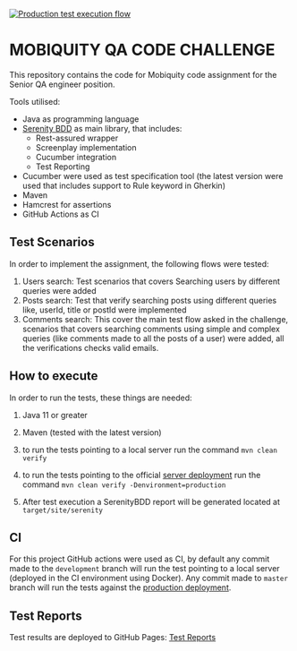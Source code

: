 [![Production test execution flow](https://github.com/ricardorlg/mobiquity-qa-assignment/actions/workflows/production_flow.yml/badge.svg)](https://github.com/ricardorlg/mobiquity-qa-assignment/actions/workflows/production_flow.yml)
# MOBIQUITY QA CODE CHALLENGE

This repository contains the code for Mobiquity code assignment for the Senior QA engineer position.


Tools utilised:
* Java as programming language
* [Serenity BDD](https://github.com/serenity-bdd/serenity-core) as main library, that includes:
  * Rest-assured wrapper
  * Screenplay implementation
  * Cucumber integration
  * Test Reporting
* Cucumber were used as test specification tool (the latest version were used that includes support to Rule keyword in Gherkin)
* Maven
* Hamcrest for assertions
* GitHub Actions as CI

## Test Scenarios

In order to implement the assignment, the following flows were tested:
1. Users search: Test scenarios that covers Searching users by different queries were added
2. Posts search: Test that verify searching posts using different queries like, userId, title or postId were implemented
3. Comments search: This cover the main test flow asked in the challenge, scenarios that covers searching comments using simple and complex queries (like comments made to all the posts of a user) were added, all the verifications checks valid emails.

## How to execute

In order to run the tests, these things are needed:
1. Java 11 or greater
2. Maven (tested with the latest version)

4. to run the tests pointing to a local server run the command `mvn clean verify`
5. to run the tests pointing to the official [server deployment](https://jsonplaceholder.typicode.com/) run the command `mvn clean verify -Denvironment=production`
6. After test execution a SerenityBDD report will be generated located at `target/site/serenity`

## CI

For this project GitHub actions were used as CI, by default any commit made to the `development` branch will run the test pointing to a local server (deployed in the CI environment using Docker).
Any commit made to `master` branch will run the tests against the [production deployment](https://jsonplaceholder.typicode.com/).

## Test Reports

Test results are deployed to GitHub Pages: [Test Reports](https://ricardorlg.github.io/mobiquity-qa-assignment/index.html)
